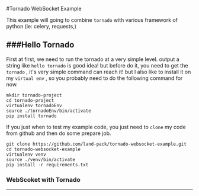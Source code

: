 #Tornado WebSocket Example

This example will going to combine `tornado` with various framework of python (ie: celery, requests,)

###Hello Tornado
-----------------
First at first, we need to run the tornado at a very simple level. output a string like `hello tornado` is good idea! but before do it, you need to get the `tornado` , it's very simple command can reach it! but I also like to install it on my `virtual env` , so you probably need to do the following command for now.

```
mkdir tornado-project
cd tornado-project
virtualenv tornadoEnv
source ./tornadoEnv/bin/activate
pip install tornado
```
If you just when to test my example code, you just need to `clone` my code from github and then do some prepare job.

```
git clone https://github.com/land-pack/tornado-websocket-example.git
cd tornado-websocket-example
virtualenv venv
source ./venv/bin/activate
pip install -r requirements.txt
```

### WebScoket with Tornado
--------------------


